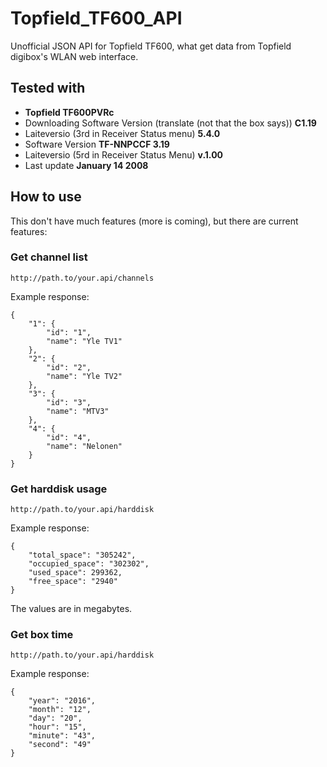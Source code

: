 # Topfield_TF600_API
Unofficial JSON API for Topfield TF600, what get data from Topfield digibox's WLAN web interface.

## Tested with

* **Topfield TF600PVRc**
* Downloading Software Version (translate (not that the box says)) **C1.19**
* Laiteversio (3rd in Receiver Status menu) **5.4.0**
* Software Version **TF-NNPCCF 3.19**
* Laiteversio (5rd in Receiver Status Menu) **v.1.00**
* Last update **January 14 2008**

## How to use
This don't have much features (more is coming), but there are current features:

### Get channel list
`http://path.to/your.api/channels`

Example response:
```
{
    "1": {
        "id": "1",
        "name": "Yle TV1"
    },
    "2": {
        "id": "2",
        "name": "Yle TV2"
    },
    "3": {
        "id": "3",
        "name": "MTV3"
    },
    "4": {
        "id": "4",
        "name": "Nelonen"
    }
}
```

### Get harddisk usage
`http://path.to/your.api/harddisk`

Example response:
```
{
    "total_space": "305242",
    "occupied_space": "302302",
    "used_space": 299362,
    "free_space": "2940"
}
```
The values are in megabytes.

### Get box time
`http://path.to/your.api/harddisk`

Example response:
```
{
    "year": "2016",
    "month": "12",
    "day": "20",
    "hour": "15",
    "minute": "43",
    "second": "49"
}
```